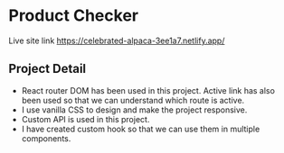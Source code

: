 # Product Checker

Live site link  https://celebrated-alpaca-3ee1a7.netlify.app/

## Project Detail
* React router DOM has been used in this project. Active link has also been used so that we can understand which route is active. 
* I use vanilla CSS to design and make the project responsive. 
* Custom API is used in this project. 
* I have created custom hook so that we can use them in multiple components.  